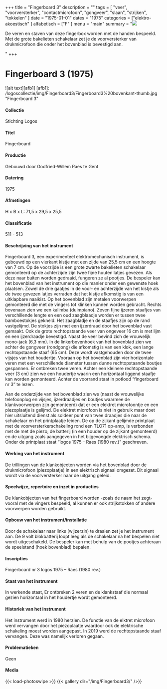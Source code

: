﻿+++
title = "Fingerboard 3"
description = ""
tags = [ "veer", "voorversterker", "contactmicrofoon", "gongveer", "slaan", "strijken", "tokkelen"
]
date = "1975-01-01"
dates = "1975"
categories = ["elektro-akoestisch"
]
alfabetisch = ["F"
]
menu = "main"
summary = "<a href='/logoscollectie/1975/fingerboard3'><img src='/logoscollectie/img/Fingerboard3/Fingerboard3%20bovenkant-thumb.jpg'></a><p>De veren en staven van deze fingerbox worden met de handen bespeeld. Met de grote bakelieten schakelaar zet je de voorversterker van drukmicrofoon die onder het bovenblad is bevestigd aan.</p>"
+++


# Fingerboard 3 (1975)

![alt text][afb1]
[afb1]: /logoscollectie/img/Fingerboard3/Fingerboard3%20bovenkant-thumb.jpg "Fingerboard 3"

#### Collectie 
Stichting Logos

#### Titel
Fingerboard

#### Productie
Gebouwd door Godfried-Willem Raes te Gent

#### Datering
1975

#### Afmetingen
H x B x L: 71,5 x 29,5 x 25,5

#### Classificatie
511 - 513

#### Beschrijving van het instrument
Fingerboard 3, een experimenteel elektromechanisch instrument, is gebouwd op een vierkant kistje met een zijde van 25,5 cm en een hoogte van 7 cm. Op de voorzijde is een grote zwarte bakelieten schakelaar gemonteerd op de achterzijde zijn twee fijne houten latjes gevezen. Als deze naar buiten worden gedraaid, fungeren ze al pootjes. De bespeler kan het bovenblad van het instrument op die manier onder een gewenste hoek plaatsen. Zowel de drie gaatjes in de voor- en achterzijde van het kistje als de twee gevezen latjes verraden dat het kistje afkomstig is van een uitklapbare naaikist.
Op het bovenblad zijn metalen voorwerpen gemonteerd die met de vingers tot klinken kunnen worden gebracht. Rechts bovenaan zien we een kalimba (duimpiano). Zeven fijne ijzeren staafjes van verschillende lengte en een oud zaagblaadje worden er tussen twee bamboestokjes gekneld. Het zaagbladje en de staafjes zijn op de rand vastgelijmd. De stokjes zijn met een ijzerdraad door het bovenblad vast gemaakt. Ook de grote rechtopstaande veer van ongeveer 16 cm is met lijm en een ijzerdraadje bevestigd. Naast de veer bevind zich de vrouwelijk mono-jack (6,3 mm). In de linkerbovenhoek van het bovenblad zien we achter de gongveer (rondgong) die afkomstig is van een klok, een lange rechtopstaande staaf (65 cm). Deze wordt vastgehouden door de twee vijsjes van het houdertje. Vooraan op het bovenblad zijn vier horizontale veren met een verschillende diameter tussen dunne rechtopstaande boutjes gespannen. Er ontbreken twee veren. Achter een kleinere rechtopstaande veer (3 cm) zien we een houdertje waarin een horizontaal liggend staafje kan worden gemonteerd. Achter de voorrand staat in potlood “fingerboard nr 3” te lezen.

Aan de onderzijde van het bovenblad zien we (naast de vrouwelijke telefoonplug en vijsjes, ijzerdraadjes en boutjes waarmee de klankvoorwerpen zijn gemonteerd) dat er een elektret microfoontje en een piezoplaatje is gelijmd. De elektret microfoon is niet in gebruik maar doet hier uitsluitend dienst als soldeer punt van twee draadjes die naar de schakelaar en het printplaatje leiden. De op de zijkant gelijmde printplaat met de voorversterkerschakeling rond een TLO71 op-amp, is verbonden met de met de piezo, de batterij (in een houder op de zijkant gemonteerd) en de uitgang zoals aangegeven in het bijgevoegde elektrisch schema. Onder de printplaat staat “logos 1975 – Raes (1980 rev.)” geschreven. 

#### Werking van het instrument
De trillingen van de klankobjecten worden via het bovenblad door de drukmicrofoon (piezoplaatje) in een elektrisch signaal omgezet. Dit signaal wordt via de voorversterker naar de uitgang geleid. 

#### Speelwijze, repertoire en inzet in producties
De klankobjecten van het fingerboard worden -zoals de naam het zegt- vooral met de vingers bespeeld, al kunnen er ook strijkstokken of andere voorwerpen worden gebruikt.  

#### Opbouw van het instrument/installatie
Door de schakelaar naar links (wijzerzin) te draaien zet je het instrument aan. De 9 volt blokbatterij loopt leeg als de schakelaar na het bespelen niet wordt uitgeschakeld. De bespeler kan met behulp van de pootjes achteraan de speelstand (hoek bovenblad) bepalen.

#### Inscripties
Fingerboard nr 3
logos 1975 – Raes (1980 rev.)

#### Staat van het instrument
In werkende staat, Er ontbreken 2 veren en de klankstaaf die normaal gezien horizontaal in het houdertje wordt gemonteerd. 

#### Historiek van het instrument
Het instrument werd in 1980 herzien. De functie van de elktret microfoon werd vervangen door het piezoplaatje waardoor ook de elektrische schakeling moest worden aangepast. In 2019 werd de rechtopstaande staaf vervangen. Deze was namelijk verloren gegaan. 

#### Problematieken
Geen 

#### Media
{{< load-photoswipe >}}
{{< gallery dir="/img/Fingerboard3/" />}}